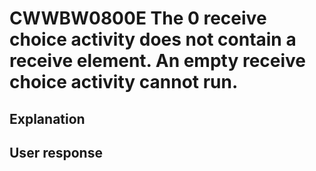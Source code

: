 # CWWBW0800E The 0 receive choice activity does not contain a receive element. An empty receive choice activity cannot run.

## Explanation

## User response